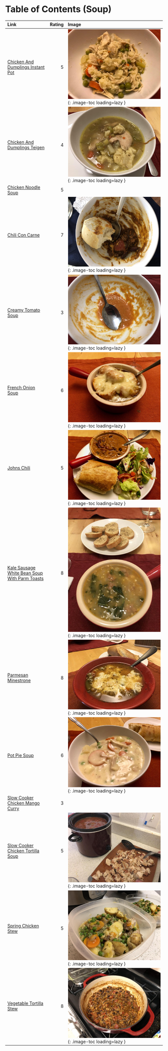 # Table of Contents (Soup)

| Link                                                                                                |   Rating | Image                                                                                                                                   |
|:----------------------------------------------------------------------------------------------------|---------:|:----------------------------------------------------------------------------------------------------------------------------------------|
| [Chicken And Dumplings Instant Pot](./chicken_and_dumplings_instant_pot.md)                         |        5 | ![chicken_and_dumplings_instant_pot.jpeg](./chicken_and_dumplings_instant_pot.jpeg){: .image-toc loading=lazy }                         |
| [Chicken And Dumplings Teigen](./chicken_and_dumplings_teigen.md)                                   |        4 | ![chicken_and_dumplings_teigen.jpeg](./chicken_and_dumplings_teigen.jpeg){: .image-toc loading=lazy }                                   |
| [Chicken Noodle Soup](./chicken_noodle_soup.md)                                                     |        5 | <!-- TODO: Capture image -->                                                                                                            |
| [Chili Con Carne](./chili_con_carne.md)                                                             |        7 | ![chili_con_carne.jpeg](./chili_con_carne.jpeg){: .image-toc loading=lazy }                                                             |
| [Creamy Tomato Soup](./creamy_tomato_soup.md)                                                       |        3 | ![creamy_tomato_soup.jpeg](./creamy_tomato_soup.jpeg){: .image-toc loading=lazy }                                                       |
| [French Onion Soup](./french_onion_soup.md)                                                         |        6 | ![french_onion_soup.jpeg](./french_onion_soup.jpeg){: .image-toc loading=lazy }                                                         |
| [Johns Chili](./johns_chili.md)                                                                     |        5 | ![johns_chili.jpeg](./johns_chili.jpeg){: .image-toc loading=lazy }                                                                     |
| [Kale Sausage White Bean Soup With Parm Toasts](./kale_sausage_white_bean_soup_with_parm_toasts.md) |        8 | ![kale_sausage_white_bean_soup_with_parm_toasts.jpeg](./kale_sausage_white_bean_soup_with_parm_toasts.jpeg){: .image-toc loading=lazy } |
| [Parmesan Minestrone](./parmesan_minestrone.md)                                                     |        8 | ![parmesan_minestrone.jpeg](./parmesan_minestrone.jpeg){: .image-toc loading=lazy }                                                     |
| [Pot Pie Soup](./pot_pie_soup.md)                                                                   |        6 | ![pot_pie_soup.jpeg](./pot_pie_soup.jpeg){: .image-toc loading=lazy }                                                                   |
| [Slow Cooker Chicken Mango Curry](./slow_cooker_chicken_mango_curry.md)                             |        3 | <!-- TODO: Capture image -->                                                                                                            |
| [Slow Cooker Chicken Tortilla Soup](./slow_cooker_chicken_tortilla_soup.md)                         |        5 | ![slow_cooker_chicken_tortilla_soup.jpg](./slow_cooker_chicken_tortilla_soup.jpg){: .image-toc loading=lazy }                           |
| [Spring Chicken Stew](./spring_chicken_stew.md)                                                     |        5 | ![spring_chicken_stew.jpeg](./spring_chicken_stew.jpeg){: .image-toc loading=lazy }                                                     |
| [Vegetable Tortilla Stew](./vegetable_tortilla_stew.md)                                             |        8 | ![vegetable_tortilla_stew.jpg](./vegetable_tortilla_stew.jpg){: .image-toc loading=lazy }                                               |
